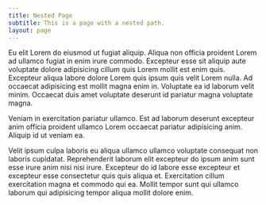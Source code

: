 ```yaml
---
title: Nested Page
subtitle: This is a page with a nested path.
layout: page
---
```


Eu elit Lorem do eiusmod ut fugiat aliquip. Aliqua non officia proident Lorem ad ullamco fugiat in enim irure commodo. Excepteur esse sit aliquip aute voluptate dolore adipisicing cillum quis Lorem mollit est enim quis. Excepteur aliqua labore dolore Lorem quis ipsum quis velit Lorem nulla. Ad occaecat adipisicing est mollit magna enim in. Voluptate ea id laborum velit minim. Occaecat duis amet voluptate deserunt id pariatur magna voluptate magna.

Veniam in exercitation pariatur ullamco. Est ad laborum deserunt excepteur anim officia proident ullamco Lorem occaecat pariatur adipisicing anim. Aliquip id ut veniam ea.

Velit ipsum culpa laboris eu aliqua ullamco ullamco voluptate consequat non laboris cupidatat. Reprehenderit laborum elit excepteur do ipsum anim sunt esse irure anim nisi nisi irure. Excepteur do id labore esse excepteur et excepteur esse consectetur quis quis aliqua et. Exercitation cillum exercitation magna et commodo qui ea. Mollit tempor sunt qui ullamco laborum qui adipisicing tempor aliqua mollit dolore enim.
